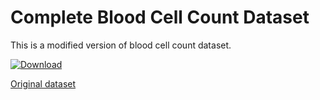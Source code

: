 # Complete Blood Cell Count Dataset
This is a modified version of blood cell count dataset.

[![Download](https://img.shields.io/badge/download-dataset-ff69b4.svg?style=flat)](https://github.com/MahmudulAlam/Complete-Blood-Cell-Count-Dataset/archive/master.zip)


[Original dataset](https://github.com/Shenggan/BCCD_Dataset/tree/master/BCCD)
